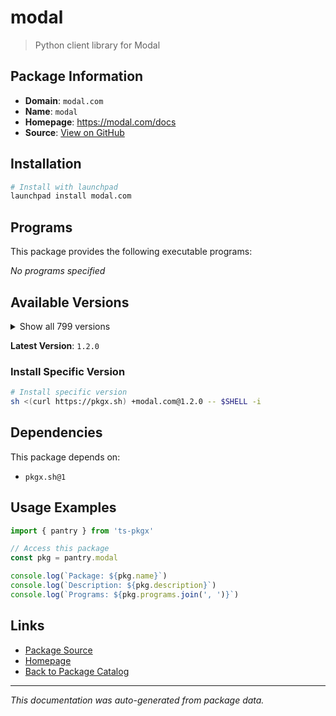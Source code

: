 # modal

> Python client library for Modal

## Package Information

- **Domain**: `modal.com`
- **Name**: `modal`
- **Homepage**: https://modal.com/docs
- **Source**: [View on GitHub](https://github.com/pkgxdev/pantry/tree/main/projects/modal.com/package.yml)

## Installation

```bash
# Install with launchpad
launchpad install modal.com
```

## Programs

This package provides the following executable programs:

*No programs specified*

## Available Versions

<details>
<summary>Show all 799 versions</summary>

- `1.2.0`, `1.1.4`, `1.1.3`, `1.1.2`, `1.1.1`
- `1.1.0`, `1.0.5`, `1.0.4`, `1.0.3`, `1.0.2`
- `1.0.1`, `1.0.0`, `0.77.0`, `0.76.5`, `0.76.4`
- `0.76.3`, `0.76.2`, `0.76.1`, `0.76.0`, `0.75.8`
- `0.75.7`, `0.75.6`, `0.75.5`, `0.75.4`, `0.75.3`
- `0.75.2`, `0.75.1`, `0.75.0`, `0.74.63`, `0.74.62`
- `0.74.61`, `0.74.60`, `0.74.59`, `0.74.58`, `0.74.57`
- `0.74.56`, `0.74.55`, `0.74.54`, `0.74.53`, `0.74.52`
- `0.74.51`, `0.74.50`, `0.74.49`, `0.74.48`, `0.74.47`
- `0.74.46`, `0.74.45`, `0.74.44`, `0.74.43`, `0.74.42`
- `0.74.41`, `0.74.40`, `0.74.39`, `0.74.38`, `0.74.37`
- `0.74.36`, `0.74.35`, `0.74.34`, `0.74.33`, `0.74.32`
- `0.74.31`, `0.74.30`, `0.74.29`, `0.74.28`, `0.74.27`
- `0.74.26`, `0.74.25`, `0.74.24`, `0.74.23`, `0.74.22`
- `0.74.21`, `0.74.20`, `0.74.19`, `0.74.18`, `0.74.17`
- `0.74.16`, `0.74.15`, `0.74.14`, `0.74.13`, `0.74.12`
- `0.74.11`, `0.74.10`, `0.74.9`, `0.74.8`, `0.74.7`
- `0.74.6`, `0.74.5`, `0.74.4`, `0.74.3`, `0.74.2`
- `0.74.1`, `0.74.0`, `0.73.173`, `0.73.172`, `0.73.171`
- `0.73.170`, `0.73.169`, `0.73.168`, `0.73.167`, `0.73.166`
- `0.73.165`, `0.73.164`, `0.73.163`, `0.73.162`, `0.73.161`
- `0.73.160`, `0.73.159`, `0.73.158`, `0.73.157`, `0.73.156`
- `0.73.155`, `0.73.154`, `0.73.153`, `0.73.152`, `0.73.151`
- `0.73.150`, `0.73.149`, `0.73.148`, `0.73.147`, `0.73.146`
- `0.73.145`, `0.73.144`, `0.73.143`, `0.73.142`, `0.73.141`
- `0.73.140`, `0.73.139`, `0.73.138`, `0.73.137`, `0.73.136`
- `0.73.135`, `0.73.134`, `0.73.133`, `0.73.132`, `0.73.131`
- `0.73.130`, `0.73.129`, `0.73.128`, `0.73.127`, `0.73.126`
- `0.73.125`, `0.73.124`, `0.73.123`, `0.73.122`, `0.73.121`
- `0.73.120`, `0.73.119`, `0.73.118`, `0.73.117`, `0.73.116`
- `0.73.115`, `0.73.114`, `0.73.113`, `0.73.112`, `0.73.111`
- `0.73.110`, `0.73.109`, `0.73.108`, `0.73.107`, `0.73.106`
- `0.73.105`, `0.73.104`, `0.73.103`, `0.73.102`, `0.73.101`
- `0.73.100`, `0.73.99`, `0.73.98`, `0.73.97`, `0.73.96`
- `0.73.95`, `0.73.94`, `0.73.93`, `0.73.92`, `0.73.91`
- `0.73.90`, `0.73.89`, `0.73.88`, `0.73.87`, `0.73.86`
- `0.73.85`, `0.73.84`, `0.73.83`, `0.73.82`, `0.73.81`
- `0.73.80`, `0.73.79`, `0.73.78`, `0.73.77`, `0.73.76`
- `0.73.75`, `0.73.74`, `0.73.73`, `0.73.72`, `0.73.71`
- `0.73.70`, `0.73.69`, `0.73.68`, `0.73.67`, `0.73.66`
- `0.73.65`, `0.73.64`, `0.73.63`, `0.73.62`, `0.73.61`
- `0.73.60`, `0.73.59`, `0.73.58`, `0.73.57`, `0.73.56`
- `0.73.55`, `0.73.54`, `0.73.53`, `0.73.52`, `0.73.51`
- `0.73.50`, `0.73.49`, `0.73.48`, `0.73.47`, `0.73.46`
- `0.73.45`, `0.73.44`, `0.73.43`, `0.73.42`, `0.73.41`
- `0.73.40`, `0.73.39`, `0.73.38`, `0.73.37`, `0.73.36`
- `0.73.35`, `0.73.34`, `0.73.33`, `0.73.32`, `0.73.31`
- `0.73.30`, `0.73.29`, `0.73.28`, `0.73.27`, `0.73.26`
- `0.73.25`, `0.73.24`, `0.73.23`, `0.73.22`, `0.73.21`
- `0.73.20`, `0.73.19`, `0.73.18`, `0.73.17`, `0.73.16`
- `0.73.15`, `0.73.14`, `0.73.13`, `0.73.12`, `0.73.11`
- `0.73.10`, `0.73.9`, `0.73.8`, `0.73.7`, `0.73.6`
- `0.73.5`, `0.73.4`, `0.73.3`, `0.73.2`, `0.73.1`
- `0.73.0`, `0.72.58`, `0.72.57`, `0.72.56`, `0.72.55`
- `0.72.54`, `0.72.53`, `0.72.52`, `0.72.51`, `0.72.50`
- `0.72.49`, `0.72.48`, `0.72.47`, `0.72.46`, `0.72.45`
- `0.72.44`, `0.72.43`, `0.72.42`, `0.72.41`, `0.72.40`
- `0.72.39`, `0.72.38`, `0.72.37`, `0.72.36`, `0.72.35`
- `0.72.34`, `0.72.33`, `0.72.32`, `0.72.31`, `0.72.30`
- `0.72.29`, `0.72.28`, `0.72.27`, `0.72.26`, `0.72.25`
- `0.72.24`, `0.72.23`, `0.72.22`, `0.72.21`, `0.72.20`
- `0.72.19`, `0.72.18`, `0.72.17`, `0.72.16`, `0.72.15`
- `0.72.14`, `0.72.13`, `0.72.12`, `0.72.11`, `0.72.10`
- `0.72.9`, `0.72.8`, `0.72.7`, `0.72.6`, `0.72.5`
- `0.72.4`, `0.72.3`, `0.72.2`, `0.72.1`, `0.72.0`
- `0.71.13`, `0.71.12`, `0.71.11`, `0.71.10`, `0.71.9`
- `0.71.8`, `0.71.7`, `0.71.6`, `0.71.5`, `0.71.4`
- `0.71.3`, `0.71.2`, `0.71.1`, `0.71.0`, `0.70.7`
- `0.70.6`, `0.70.5`, `0.70.4`, `0.70.3`, `0.70.2`
- `0.70.1`, `0.70.0`, `0.69.2`, `0.69.1`, `0.69.0`
- `0.68.55`, `0.68.54`, `0.68.53`, `0.68.52`, `0.68.51`
- `0.68.50`, `0.68.49`, `0.68.48`, `0.68.47`, `0.68.46`
- `0.68.45`, `0.68.44`, `0.68.43`, `0.68.42`, `0.68.41`
- `0.68.40`, `0.68.39`, `0.68.38`, `0.68.37`, `0.68.36`
- `0.68.35`, `0.68.34`, `0.68.33`, `0.68.32`, `0.68.31`
- `0.68.30`, `0.68.29`, `0.68.28`, `0.68.27`, `0.68.26`
- `0.68.25`, `0.68.24`, `0.68.23`, `0.68.22`, `0.68.21`
- `0.68.20`, `0.68.19`, `0.68.18`, `0.68.17`, `0.68.16`
- `0.68.15`, `0.68.14`, `0.68.13`, `0.68.12`, `0.68.11`
- `0.68.10`, `0.68.9`, `0.68.8`, `0.68.7`, `0.68.6`
- `0.68.5`, `0.68.4`, `0.68.3`, `0.68.2`, `0.68.1`
- `0.68.0`, `0.67.47`, `0.67.46`, `0.67.45`, `0.67.44`
- `0.67.43`, `0.67.42`, `0.67.41`, `0.67.40`, `0.67.39`
- `0.67.38`, `0.67.37`, `0.67.36`, `0.67.35`, `0.67.34`
- `0.67.33`, `0.67.32`, `0.67.31`, `0.67.30`, `0.67.29`
- `0.67.28`, `0.67.27`, `0.67.26`, `0.67.25`, `0.67.24`
- `0.67.23`, `0.67.22`, `0.67.21`, `0.67.20`, `0.67.19`
- `0.67.18`, `0.67.17`, `0.67.16`, `0.67.15`, `0.67.14`
- `0.67.13`, `0.67.12`, `0.67.11`, `0.67.10`, `0.67.9`
- `0.67.8`, `0.67.7`, `0.67.6`, `0.67.5`, `0.67.4`
- `0.67.3`, `0.67.2`, `0.67.1`, `0.67.0`, `0.66.52`
- `0.66.51`, `0.66.50`, `0.66.49`, `0.66.48`, `0.66.47`
- `0.66.46`, `0.66.45`, `0.66.44`, `0.66.43`, `0.66.42`
- `0.66.41`, `0.66.40`, `0.66.39`, `0.66.38`, `0.66.37`
- `0.66.36`, `0.66.35`, `0.66.34`, `0.66.33`, `0.66.32`
- `0.66.31`, `0.66.30`, `0.66.29`, `0.66.28`, `0.66.27`
- `0.66.26`, `0.66.25`, `0.66.24`, `0.66.23`, `0.66.22`
- `0.66.21`, `0.66.20`, `0.66.19`, `0.66.18`, `0.66.17`
- `0.66.16`, `0.66.15`, `0.66.14`, `0.66.13`, `0.66.12`
- `0.66.11`, `0.66.10`, `0.66.9`, `0.66.8`, `0.66.7`
- `0.66.6`, `0.66.5`, `0.66.4`, `0.66.3`, `0.66.2`
- `0.66.1`, `0.66.0`, `0.65.66`, `0.65.65`, `0.65.64`
- `0.65.63`, `0.65.62`, `0.65.61`, `0.65.60`, `0.65.59`
- `0.65.58`, `0.65.57`, `0.65.56`, `0.65.55`, `0.65.54`
- `0.65.53`, `0.65.52`, `0.65.51`, `0.65.50`, `0.65.49`
- `0.65.48`, `0.65.47`, `0.65.46`, `0.65.45`, `0.65.44`
- `0.65.43`, `0.65.42`, `0.65.41`, `0.65.40`, `0.65.39`
- `0.65.38`, `0.65.37`, `0.65.36`, `0.65.35`, `0.65.34`
- `0.65.33`, `0.65.32`, `0.65.31`, `0.65.30`, `0.65.29`
- `0.65.28`, `0.65.27`, `0.65.26`, `0.65.25`, `0.65.24`
- `0.65.23`, `0.65.22`, `0.65.21`, `0.65.20`, `0.65.19`
- `0.65.18`, `0.65.17`, `0.65.16`, `0.65.15`, `0.65.14`
- `0.65.13`, `0.65.12`, `0.65.11`, `0.65.10`, `0.65.9`
- `0.65.8`, `0.65.7`, `0.65.6`, `0.65.5`, `0.65.4`
- `0.65.3`, `0.65.2`, `0.65.1`, `0.65.0`, `0.64.235`
- `0.64.234`, `0.64.233`, `0.64.232`, `0.64.231`, `0.64.230`
- `0.64.229`, `0.64.228`, `0.64.227`, `0.64.226`, `0.64.225`
- `0.64.224`, `0.64.223`, `0.64.222`, `0.64.221`, `0.64.220`
- `0.64.219`, `0.64.218`, `0.64.217`, `0.64.216`, `0.64.215`
- `0.64.214`, `0.64.213`, `0.64.212`, `0.64.211`, `0.64.210`
- `0.64.209`, `0.64.208`, `0.64.207`, `0.64.206`, `0.64.205`
- `0.64.204`, `0.64.203`, `0.64.202`, `0.64.201`, `0.64.200`
- `0.64.199`, `0.64.198`, `0.64.197`, `0.64.196`, `0.64.195`
- `0.64.194`, `0.64.193`, `0.64.192`, `0.64.191`, `0.64.190`
- `0.64.189`, `0.64.188`, `0.64.187`, `0.64.186`, `0.64.185`
- `0.64.184`, `0.64.183`, `0.64.182`, `0.64.181`, `0.64.180`
- `0.64.178`, `0.64.177`, `0.64.176`, `0.64.175`, `0.64.174`
- `0.64.173`, `0.64.172`, `0.64.171`, `0.64.170`, `0.64.169`
- `0.64.168`, `0.64.167`, `0.64.166`, `0.64.165`, `0.64.164`
- `0.64.163`, `0.64.162`, `0.64.161`, `0.64.160`, `0.64.159`
- `0.64.158`, `0.64.157`, `0.64.156`, `0.64.155`, `0.64.154`
- `0.64.153`, `0.64.152`, `0.64.151`, `0.64.150`, `0.64.149`
- `0.64.148`, `0.64.147`, `0.64.146`, `0.64.145`, `0.64.144`
- `0.64.143`, `0.64.142`, `0.64.141`, `0.64.140`, `0.64.139`
- `0.64.138`, `0.64.137`, `0.64.136`, `0.64.135`, `0.64.134`
- `0.64.133`, `0.64.132`, `0.64.131`, `0.64.130`, `0.64.129`
- `0.64.128`, `0.64.127`, `0.64.126`, `0.64.125`, `0.64.124`
- `0.64.123`, `0.64.122`, `0.64.121`, `0.64.120`, `0.64.119`
- `0.64.118`, `0.64.117`, `0.64.116`, `0.64.115`, `0.64.114`
- `0.64.113`, `0.64.112`, `0.64.111`, `0.64.110`, `0.64.109`
- `0.64.108`, `0.64.107`, `0.64.106`, `0.64.105`, `0.64.104`
- `0.64.103`, `0.64.102`, `0.64.101`, `0.64.100`, `0.64.99`
- `0.64.98`, `0.64.97`, `0.64.96`, `0.64.95`, `0.64.94`
- `0.64.93`, `0.64.92`, `0.64.91`, `0.64.90`, `0.64.89`
- `0.64.88`, `0.64.87`, `0.64.86`, `0.64.85`, `0.64.84`
- `0.64.82`, `0.64.79`, `0.64.78`, `0.64.77`, `0.64.76`
- `0.64.75`, `0.64.74`, `0.64.73`, `0.64.72`, `0.64.71`
- `0.64.70`, `0.64.69`, `0.64.68`, `0.64.67`, `0.64.66`
- `0.64.65`, `0.64.64`, `0.64.63`, `0.64.62`, `0.64.61`
- `0.64.60`, `0.64.59`, `0.64.58`, `0.64.57`, `0.64.56`
- `0.64.55`, `0.64.54`, `0.64.53`, `0.64.52`, `0.64.51`
- `0.64.50`, `0.64.49`, `0.64.48`, `0.64.47`, `0.64.46`
- `0.64.45`, `0.64.44`, `0.64.43`, `0.64.42`, `0.64.41`
- `0.64.40`, `0.64.39`, `0.64.38`, `0.64.37`, `0.64.36`
- `0.64.35`, `0.64.34`, `0.64.33`, `0.64.32`, `0.64.31`
- `0.64.30`, `0.64.29`, `0.64.28`, `0.64.27`, `0.64.26`
- `0.64.25`, `0.64.24`, `0.64.23`, `0.64.22`, `0.64.21`
- `0.64.20`, `0.64.19`, `0.64.18`, `0.64.17`, `0.64.16`
- `0.64.15`, `0.64.14`, `0.64.13`, `0.64.12`, `0.64.11`
- `0.64.10`, `0.64.9`, `0.64.8`, `0.64.7`

</details>

**Latest Version**: `1.2.0`

### Install Specific Version

```bash
# Install specific version
sh <(curl https://pkgx.sh) +modal.com@1.2.0 -- $SHELL -i
```

## Dependencies

This package depends on:

- `pkgx.sh@1`

## Usage Examples

```typescript
import { pantry } from 'ts-pkgx'

// Access this package
const pkg = pantry.modal

console.log(`Package: ${pkg.name}`)
console.log(`Description: ${pkg.description}`)
console.log(`Programs: ${pkg.programs.join(', ')}`)
```

## Links

- [Package Source](https://github.com/pkgxdev/pantry/tree/main/projects/modal.com/package.yml)
- [Homepage](https://modal.com/docs)
- [Back to Package Catalog](../../package-catalog.md)

---

*This documentation was auto-generated from package data.*
